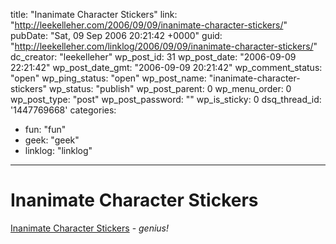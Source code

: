 title: "Inanimate Character Stickers"
link: "http://leekelleher.com/2006/09/09/inanimate-character-stickers/"
pubDate: "Sat, 09 Sep 2006 20:21:42 +0000"
guid: "http://leekelleher.com/linklog/2006/09/09/inanimate-character-stickers/"
dc_creator: "leekelleher"
wp_post_id: 31
wp_post_date: "2006-09-09 22:21:42"
wp_post_date_gmt: "2006-09-09 20:21:42"
wp_comment_status: "open"
wp_ping_status: "open"
wp_post_name: "inanimate-character-stickers"
wp_status: "publish"
wp_post_parent: 0
wp_menu_order: 0
wp_post_type: "post"
wp_post_password: ""
wp_is_sticky: 0
dsq_thread_id: '1447769668'
categories:
  - fun: "fun"
  - geek: "geek"
  - linklog: "linklog"

---

# Inanimate Character Stickers

<a href="http://www.perpetualkid.com/index.asp?PageAction=VIEWPROD&amp;ProdID=1849">Inanimate Character Stickers</a> - <i>genius!</i>